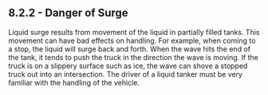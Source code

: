 ## 8.2.2 - Danger of Surge
Liquid surge results from movement of the liquid in partially filled tanks. This movement can have bad effects on handling. For example, when coming to a stop, the liquid will surge back and forth. When the wave hits the end of the tank, it tends to push the truck in the direction the wave is moving. If the truck is on a slippery surface such as ice, the wave can shove a stopped truck out into an intersection. The driver of a liquid tanker must be very familiar with the handling of the vehicle.